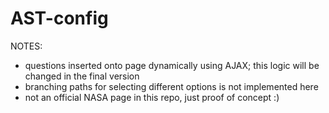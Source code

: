# AST-config

NOTES:
- questions inserted onto page dynamically using AJAX; this logic will be changed in the final version
- branching paths for selecting different options is not implemented here
- not an official NASA page in this repo, just proof of concept :)

